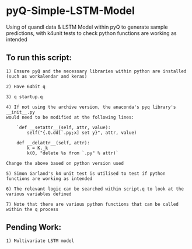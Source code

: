 # pyQ-Simple-LSTM-Model

Using of quandl data &amp; LSTM Model within pyQ to generate sample predictions, with k4unit tests to check python functions are working as intended

## To run this script:
```
1) Ensure pyQ and the necessary libraries within python are installed (such as workalendar and keras)

2) Have 64bit q 

3) q startup.q

4) If not using the archive version, the anaconda's pyq library's __init__.py 
would need to be modified at the following lines:

    `def __setattr__(self, attr, value):
        self("{.Q.dd[`.py;x] set y}", attr, value)

    def __delattr__(self, attr):
        k = K._k
        k(0, "delete %s from `.py" % attr)`

Change the above based on python version used 

5) Simon Garland's k4 unit test is utilised to test if python functions are working as intended

6) The relevant logic can be searched within script.q to look at the various variables defined

7) Note that there are various python functions that can be called within the q process 
```


## Pending Work:
```
1) Multivariate LSTM model
```
